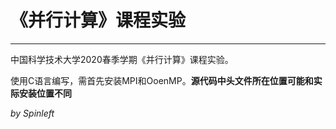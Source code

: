 # 《并行计算》课程实验
---
中国科学技术大学2020春季学期《并行计算》课程实验。

使用C语言编写，需首先安装MPI和OoenMP。**源代码中头文件所在位置可能和实际安装位置不同**

*by Spinleft*
